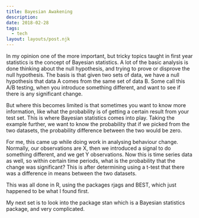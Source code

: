 ```yaml
---
title: Bayesian Awakening
description: 
date: 2018-02-28
tags:
  - tech
layout: layouts/post.njk
---
```

In my opinion one of the more important, but tricky topics taught in first year statistics is the concept of Bayesian statistics. A lot of the basic analysis is done thinking about the null hypothesis, and trying to prove or disprove the null hypothesis. The basis is that given two sets of data, we have a null hypothesis that data A comes from the same set of data B. Some call this A/B testing, when you introduce something different, and want to see if there is any significant change.

But where this becomes limited is that sometimes you want to know more information, like what the probability is of getting a certain result from your test set. This is where Bayesian statistics comes into play. Taking the example further, we want to know the probability that if we picked from the two datasets, the probability difference between the two would be zero.

For me, this came up while doing work in analysing behaviour change. Normally, our observations are X, then we introduced a signal to do something different, and we get Y observations. Now this is time series data as well, so within certain time periods, what is the probability that the change was significant? This is after determining using a t-test that there was a difference in means between the two datasets.

This was all done in R, using the packages rjags and BEST, which just happened to be what I found first.

My next set is to look into the package stan which is a Bayesian statistics package, and very complicated.
